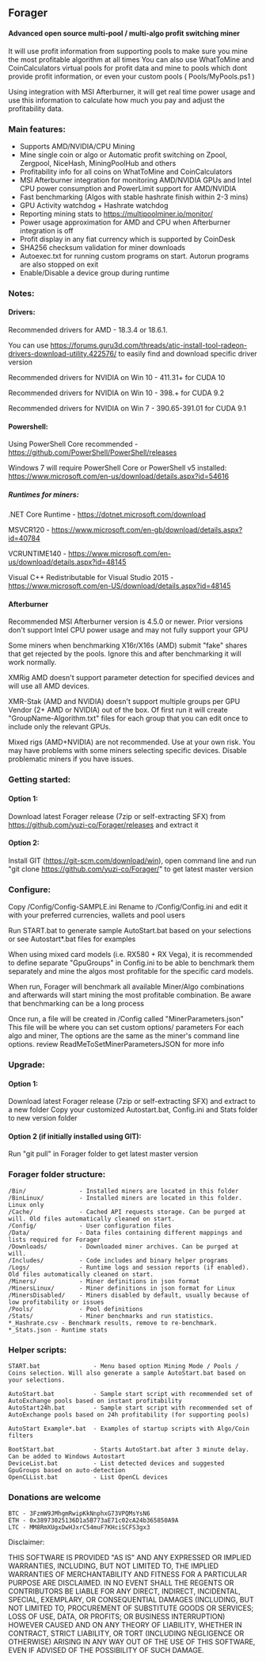 ## Forager
#### Advanced open source multi-pool / multi-algo profit switching miner

It will use profit information from supporting pools to make sure you mine the most profitable algorithm at all times
You can also use WhatToMine and CoinCalculators virtual pools for profit data and mine to pools which dont provide profit information,
or even your custom pools ( Pools/MyPools.ps1 )

Using integration with MSI Afterburner, it will get real time power usage and use this information to calculate
how much you pay and adjust the profitability data.

### Main features:
- Supports AMD/NVIDIA/CPU Mining
- Mine single coin or algo or Automatic profit switching on Zpool, Zergpool, NiceHash, MiningPoolHub and others
- Profitability info for all coins on WhatToMine and CoinCalculators
- MSI Afterburner integration for monitoring AMD/NVIDIA GPUs and Intel CPU power consumption and PowerLimit support for AMD/NVIDIA
- Fast benchmarking (Algos with stable hashrate finish within 2-3 mins)
- GPU Activity watchdog + Hashrate watchdog
- Reporting mining stats to https://multipoolminer.io/monitor/
- Power usage approximation for AMD and CPU when Afterburner integration is off
- Profit display in any fiat currency which is supported by CoinDesk
- SHA256 checksum validation for miner downloads
- Autoexec.txt for running custom programs on start. Autorun programs are also stopped on exit
- Enable/Disable a device group during runtime


### Notes:

#### Drivers:

Recommended drivers for AMD - 18.3.4 or 18.6.1.

You can use 
https://forums.guru3d.com/threads/atic-install-tool-radeon-drivers-download-utility.422576/ 
to easily find and download specific driver version

Recommended drivers for NVIDIA on Win 10 - 411.31+ for CUDA 10

Recommended drivers for NVIDIA on Win 10 - 398.+ for CUDA 9.2

Recommended drivers for NVIDIA on Win 7 - 390.65-391.01 for CUDA 9.1


#### Powershell:

Using PowerShell Core recommended - https://github.com/PowerShell/PowerShell/releases

Windows 7 will require PowerShell Core or PowerShell v5 installed: https://www.microsoft.com/en-us/download/details.aspx?id=54616


##### Runtimes for miners:

.NET Core Runtime - https://dotnet.microsoft.com/download

MSVCR120 - https://www.microsoft.com/en-gb/download/details.aspx?id=40784

VCRUNTIME140 - https://www.microsoft.com/en-us/download/details.aspx?id=48145

Visual C++ Redistributable for Visual Studio 2015 - https://www.microsoft.com/en-US/download/details.aspx?id=48145


#### Afterburner

Recommended MSI Afterburner version is 4.5.0 or newer.
Prior versions don't support Intel CPU power usage and may not fully support your GPU

Some miners when benchmarking X16r/X16s (AMD) submit "fake" shares that get rejected by the pools.
Ignore this and after benchmarking it will work normally.

XMRig AMD doesn't support parameter detection for specified devices and will use all AMD devices.

XMR-Stak (AMD and NVIDIA) doesn't support multiple groups per GPU Vendor (2+ AMD or NVIDIA) out of the box.
Of first run it will create "GroupName-Algorithm.txt" files for each group that you can edit once to include only the relevant GPUs.

Mixed rigs (AMD+NVIDIA) are not recommended. Use at your own risk.
You may have problems with some miners selecting specific devices. Disable problematic miners if you have issues.


### Getting started:
#### Option 1:

Download latest Forager release (7zip or self-extracting SFX) from https://github.com/yuzi-co/Forager/releases and extract it

#### Option 2:

Install GIT (https://git-scm.com/download/win), open command line and run "git clone https://github.com/yuzi-co/Forager/" 
to get latest master version

### Configure:

Copy /Config/Config-SAMPLE.ini Rename to /Config/Config.ini and edit it with your preferred currencies, wallets and pool users

Run START.bat to generate sample AutoStart.bat based on your selections or see Autostart*.bat files for examples

When using mixed card models (i.e. RX580 + RX Vega), it is recommended to define separate "GpuGroups" in Config.ini to be able 
to benchmark them separately and mine the algos most profitable for the specific card models.

When run, Forager will benchmark all available Miner/Algo combinations and afterwards will start mining the most profitable combination.
Be aware that benchmarking can be a long process

Once run, a file will be created in /Config called "MinerParameters.json" 
This file will be where you can set custom options/ parameters For each algo and miner, 
The options are the same as the miner's command line options. review ReadMeToSetMinerParametersJSON for more info

### Upgrade:
#### Option 1:

Download latest Forager release (7zip or self-extracting SFX) and extract to a new folder
Copy your customized Autostart.bat, Config.ini and Stats folder to new version folder

#### Option 2 (if initially installed using GIT):

Run "git pull" in Forager folder to get latest master version


### Forager folder structure:
```
/Bin/               - Installed miners are located in this folder
/BinLinux/          - Installed miners are located in this folder. Linux only
/Cache/             - Cached API requests storage. Can be purged at will. Old files automatically cleaned on start.
/Config/            - User configuration files
/Data/              - Data files containing different mappings and lists required for Forager
/Downloads/         - Downloaded miner archives. Can be purged at will.
/Includes/          - Code includes and binary helper programs
/Logs/              - Runtime logs and session reports (if enabled). Old files automatically cleaned on start.
/Miners/            - Miner definitions in json format
/MinersLinux/       - Miner definitions in json format for Linux
/MinersDisabled/    - Miners disabled by default, usually because of low profitability or issues
/Pools/             - Pool definitions
/Stats/             - Miner benchmarks and run statistics. *_Hashrate.csv - Benchmark results, remove to re-benchmark. *_Stats.json - Runtime stats
```

### Helper scripts:
```
START.bat               - Menu based option Mining Mode / Pools / Coins selection. Will also generate a sample AutoStart.bat based on your selections.

AutoStart.bat           - Sample start script with recommended set of AutoExchange pools based on instant profitability
AutoStart24h.bat        - Sample start script with recommended set of AutoExchange pools based on 24h profitability (for supporting pools)

AutoStart Example*.bat  - Examples of startup scripts with Algo/Coin filters

BootStart.bat           - Starts AutoStart.bat after 3 minute delay. Can be added to Windows Autostart
DeviceList.bat          - List detected devices and suggested GpuGroups based on auto-detection
OpenCLList.bat          - List OpenCL devices
```


### Donations are welcome
```
BTC - 3FzmW9JMhgmRwipKkNnphxG73VPQMsYsN6
ETH - 0x38973025136D1a5B773aE71c02cA24b365850A9A
LTC - MM8RmXUgxDwHJxrC54muF7KHciSCFS3gx3
```

Disclaimer:

THIS SOFTWARE IS PROVIDED "AS IS" AND ANY EXPRESSED OR IMPLIED WARRANTIES, INCLUDING, BUT NOT LIMITED TO, THE IMPLIED WARRANTIES OF MERCHANTABILITY AND FITNESS FOR A PARTICULAR PURPOSE ARE DISCLAIMED. IN NO EVENT SHALL THE REGENTS OR CONTRIBUTORS BE LIABLE FOR ANY DIRECT, INDIRECT, INCIDENTAL, SPECIAL, EXEMPLARY, OR CONSEQUENTIAL DAMAGES (INCLUDING, BUT NOT LIMITED TO, PROCUREMENT OF SUBSTITUTE GOODS OR SERVICES; LOSS OF USE, DATA, OR PROFITS; OR BUSINESS INTERRUPTION)
HOWEVER CAUSED AND ON ANY THEORY OF LIABILITY, WHETHER IN CONTRACT, STRICT LIABILITY, OR TORT (INCLUDING NEGLIGENCE OR OTHERWISE) ARISING IN ANY WAY OUT OF THE USE OF THIS SOFTWARE, EVEN IF ADVISED OF THE POSSIBILITY OF SUCH DAMAGE.
